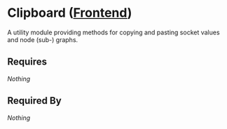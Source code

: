 # Clipboard ([Frontend](../frontend.md))

A utility module providing methods for copying and pasting socket values and node (sub-) graphs.

## Requires

*Nothing*

## Required By

*Nothing*
